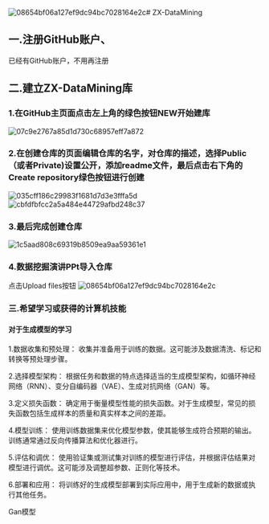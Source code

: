 ![08654bf06a127ef9dc94bc7028164e2c](https://github.com/zhang46461/ZX-DataMining/assets/149031189/0321b2df-d2ce-46b3-b966-88880c5a03b8)# ZX-DataMining

## 一.注册GitHub账户、
已经有GitHub账户，不用再注册

## 二.建立ZX-DataMining库

### 1.在GitHub主页面点击左上角的绿色按钮NEW开始建库
![07c9e2767a85d1d730c68957eff7a872](https://github.com/zhang46461/ZX-DataMining/assets/149031189/f941bb32-d69e-4861-b6d9-37ee8f95bb7b)

### 2.在创建仓库的页面编辑仓库的名字，对仓库的描述，选择Public（或者Private)设置公开，添加readme文件，最后点击右下角的Create repository绿色按钮进行创建
![035cff186c29983f1681d7d3e3fffa5d](https://github.com/zhang46461/ZX-DataMining/assets/149031189/c2955e32-b0cc-431d-9078-4eb5f22290d7)
![cbfdfbfcc2a5a484e44729afbd248c37](https://github.com/zhang46461/ZX-DataMining/assets/149031189/4bd05fc2-3d7c-418a-8a59-e196c8ca9d79)

### 3.最后完成创建仓库

![1c5aad808c69319b8509ea9aa59361e1](https://github.com/zhang46461/ZX-DataMining/assets/149031189/39ce5627-8eb2-4adb-b1ca-a566056b4859)

### 4.数据挖掘演讲PPt导入仓库

点击Upload files按钮
![08654bf06a127ef9dc94bc7028164e2c](https://github.com/zhang46461/ZX-DataMining/assets/149031189/5ac2eb6b-8946-4c4a-a142-09ab052aaebf)





### 三.希望学习或获得的计算机技能
#### 对于生成模型的学习

1.数据收集和预处理： 收集并准备用于训练的数据。这可能涉及数据清洗、标记和转换等预处理步骤。

2.选择模型架构： 根据任务和数据的特点选择适当的生成模型架构，如循环神经网络（RNN）、变分自编码器（VAE）、生成对抗网络（GAN）等。

3.定义损失函数： 确定用于衡量模型性能的损失函数。对于生成模型，常见的损失函数包括生成样本的质量和真实样本之间的差距。

4.模型训练： 使用训练数据集来优化模型参数，使其能够生成符合预期的输出。训练通常通过反向传播算法和优化器进行。

5.评估和调优： 使用验证集或测试集对训练的模型进行评估，并根据评估结果对模型进行调优。这可能涉及调整超参数、正则化等技术。

6.部署和应用： 将训练好的生成模型部署到实际应用中，用于生成新的数据或执行其他任务。

Gan模型











